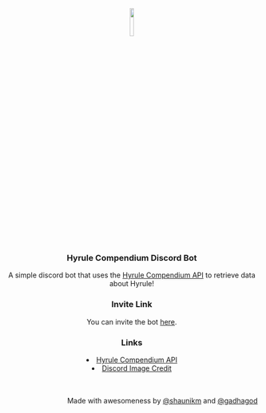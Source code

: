 <div align="center">
<img src="https://www.pngkey.com/png/full/17-179750_discord-icon-discord-logo.png" width="12%">
<h3> Hyrule Compendium Discord Bot</h3>
<p> A simple discord bot that uses the <a href="https://gadhagod.github.io/Hyrule-Compendium-API">Hyrule Compendium API</a> to retrieve data about Hyrule!</p>
<h3>Invite Link</h3>
<p>You can invite the bot <a href="https://discord.com/oauth2/authorize?client_id=795444152443207680&permissions=509952&scope=bot">here</a>.</p>
<h3>Links</h3>
<li><a href="https://github.com/gadhagod/Hyrule-Compendium-API">Hyrule Compendium API</a></li>
<li><a href="https://www.pngkey.com/png/full/17-179750_discord-icon-discord-logo.png">Discord Image Credit</a></li>
</div>
<br>
<br>
<div align="right">
<p>Made with awesomeness by <a href="https://github.com/shaunikm">@shaunikm</a> and <a href="https://github.com/gadhagod">@gadhagod</a></p>
</div>
